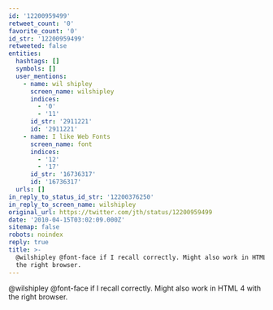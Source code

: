 ```yaml
---
id: '12200959499'
retweet_count: '0'
favorite_count: '0'
id_str: '12200959499'
retweeted: false
entities:
  hashtags: []
  symbols: []
  user_mentions:
    - name: wil shipley
      screen_name: wilshipley
      indices:
        - '0'
        - '11'
      id_str: '2911221'
      id: '2911221'
    - name: I like Web Fonts
      screen_name: font
      indices:
        - '12'
        - '17'
      id_str: '16736317'
      id: '16736317'
  urls: []
in_reply_to_status_id_str: '12200376250'
in_reply_to_screen_name: wilshipley
original_url: https://twitter.com/jth/status/12200959499
date: '2010-04-15T03:02:09.000Z'
sitemap: false
robots: noindex
reply: true
title: >-
  @wilshipley @font-face if I recall correctly. Might also work in HTML 4 with
  the right browser.
---
```


@wilshipley @font-face if I recall correctly. Might also work in HTML 4 with the right browser.